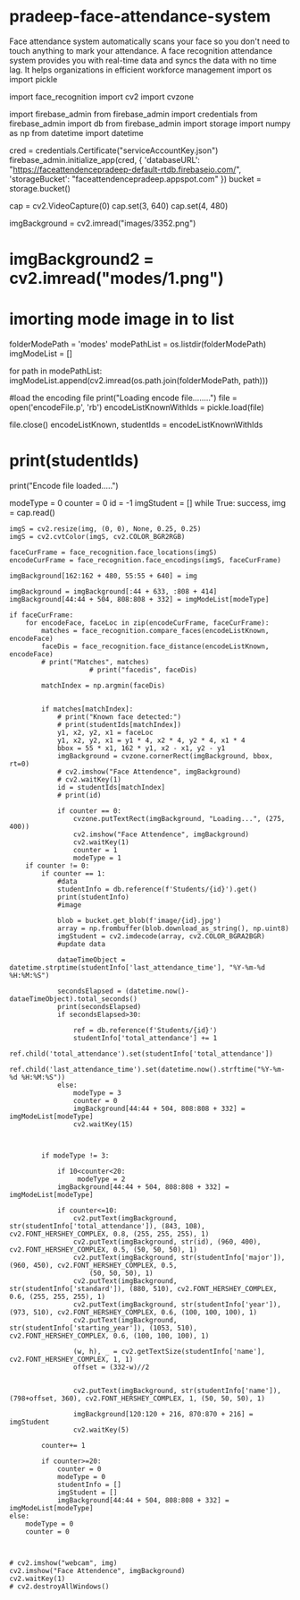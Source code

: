 # pradeep-face-attendance-system
Face attendance system automatically scans your face so you don't need to touch anything to mark your attendance. A face recognition attendance system provides you with real-time data and syncs the data with no time lag. It helps organizations in efficient workforce management
import os
import pickle

import face_recognition
import cv2
import cvzone

import firebase_admin
from firebase_admin import credentials
from firebase_admin import db
from firebase_admin import storage
import numpy as np
from datetime import datetime

cred = credentials.Certificate("serviceAccountKey.json")
firebase_admin.initialize_app(cred, {
    'databaseURL': "https://faceattendencepradeep-default-rtdb.firebaseio.com/",
    'storageBucket': "faceattendencepradeep.appspot.com"
})
bucket = storage.bucket()

cap = cv2.VideoCapture(0)
cap.set(3, 640)
cap.set(4, 480)

imgBackground = cv2.imread("images/3352.png")
# imgBackground2 = cv2.imread("modes/1.png")

# imorting mode image in to list
folderModePath = 'modes'
modePathList = os.listdir(folderModePath)
imgModeList = []

for path in modePathList:
    imgModeList.append(cv2.imread(os.path.join(folderModePath, path)))

#load the encoding file
print("Loading encode file........")
file = open('encodeFile.p', 'rb')
encodeListKnownWithIds = pickle.load(file)

file.close()
encodeListKnown, studentIds = encodeListKnownWithIds
# print(studentIds)

print("Encode file loaded.....")

modeType = 0
counter = 0
id = -1
imgStudent = []
while True:
    success, img = cap.read()



    imgS = cv2.resize(img, (0, 0), None, 0.25, 0.25)
    imgS = cv2.cvtColor(imgS, cv2.COLOR_BGR2RGB)

    faceCurFrame = face_recognition.face_locations(imgS)
    encodeCurFrame = face_recognition.face_encodings(imgS, faceCurFrame)

    imgBackground[162:162 + 480, 55:55 + 640] = img

    imgBackground = imgBackground[:44 + 633, :808 + 414]
    imgBackground[44:44 + 504, 808:808 + 332] = imgModeList[modeType]

    if faceCurFrame:
        for encodeFace, faceLoc in zip(encodeCurFrame, faceCurFrame):
            matches = face_recognition.compare_faces(encodeListKnown, encodeFace)
            faceDis = face_recognition.face_distance(encodeListKnown, encodeFace)
            # print("Matches", matches)
                        # print("facedis", faceDis)

            matchIndex = np.argmin(faceDis)


            if matches[matchIndex]:
                # print("Known face detected:")
                # print(studentIds[matchIndex])
                y1, x2, y2, x1 = faceLoc
                y1, x2, y2, x1 = y1 * 4, x2 * 4, y2 * 4, x1 * 4
                bbox = 55 * x1, 162 * y1, x2 - x1, y2 - y1
                imgBackground = cvzone.cornerRect(imgBackground, bbox, rt=0)
                # cv2.imshow("Face Attendence", imgBackground)
                # cv2.waitKey(1)
                id = studentIds[matchIndex]
                # print(id)

                if counter == 0:
                    cvzone.putTextRect(imgBackground, "Loading...", (275, 400))
                    cv2.imshow("Face Attendence", imgBackground)
                    cv2.waitKey(1)
                    counter = 1
                    modeType = 1
        if counter != 0:
            if counter == 1:
                #data
                studentInfo = db.reference(f'Students/{id}').get()
                print(studentInfo)
                #image

                blob = bucket.get_blob(f'image/{id}.jpg')
                array = np.frombuffer(blob.download_as_string(), np.uint8)
                imgStudent = cv2.imdecode(array, cv2.COLOR_BGRA2BGR)
                #update data

                dataeTimeObject = datetime.strptime(studentInfo['last_attendance_time'], "%Y-%m-%d %H:%M:%S")

                secondsElapsed = (datetime.now()-dataeTimeObject).total_seconds()
                print(secondsElapsed)
                if secondsElapsed>30:

                    ref = db.reference(f'Students/{id}')
                    studentInfo['total_attendance'] += 1
                    ref.child('total_attendance').set(studentInfo['total_attendance'])
                    ref.child('last_attendance_time').set(datetime.now().strftime("%Y-%m-%d %H:%M:%S"))
                else:
                    modeType = 3
                    counter = 0
                    imgBackground[44:44 + 504, 808:808 + 332] = imgModeList[modeType]
                    cv2.waitKey(15)



            if modeType != 3:

                if 10<counter<20:
                     modeType = 2
                imgBackground[44:44 + 504, 808:808 + 332] = imgModeList[modeType]

                if counter<=10:
                    cv2.putText(imgBackground, str(studentInfo['total_attendance']), (843, 108), cv2.FONT_HERSHEY_COMPLEX, 0.8, (255, 255, 255), 1)
                    cv2.putText(imgBackground, str(id), (960, 400), cv2.FONT_HERSHEY_COMPLEX, 0.5, (50, 50, 50), 1)
                    cv2.putText(imgBackground, str(studentInfo['major']), (960, 450), cv2.FONT_HERSHEY_COMPLEX, 0.5,
                        (50, 50, 50), 1)
                    cv2.putText(imgBackground, str(studentInfo['standard']), (880, 510), cv2.FONT_HERSHEY_COMPLEX, 0.6, (255, 255, 255), 1)
                    cv2.putText(imgBackground, str(studentInfo['year']), (973, 510), cv2.FONT_HERSHEY_COMPLEX, 0.6, (100, 100, 100), 1)
                    cv2.putText(imgBackground, str(studentInfo['starting_year']), (1053, 510), cv2.FONT_HERSHEY_COMPLEX, 0.6, (100, 100, 100), 1)

                    (w, h), _ = cv2.getTextSize(studentInfo['name'], cv2.FONT_HERSHEY_COMPLEX, 1, 1)
                    offset = (332-w)//2


                    cv2.putText(imgBackground, str(studentInfo['name']), (798+offset, 360), cv2.FONT_HERSHEY_COMPLEX, 1, (50, 50, 50), 1)

                    imgBackground[120:120 + 216, 870:870 + 216] = imgStudent
                    cv2.waitKey(5)

            counter+= 1

            if counter>=20:
                counter = 0
                modeType = 0
                studentInfo = []
                imgStudent = []
                imgBackground[44:44 + 504, 808:808 + 332] = imgModeList[modeType]
    else:
        modeType = 0
        counter = 0



    # cv2.imshow("webcam", img)
    cv2.imshow("Face Attendence", imgBackground)
    cv2.waitKey(1)
    # cv2.destroyAllWindows()
